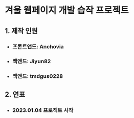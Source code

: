 # 겨울 웹페이지 개발 습작 프로젝트

## 1. 제작 인원
* ### 프론트앤드: Anchovia
* ### 백앤드: Jiyun82
* ### 백앤드: tmdgus0228

## 2. 연표
* ### 2023.01.04 프로젝트 시작